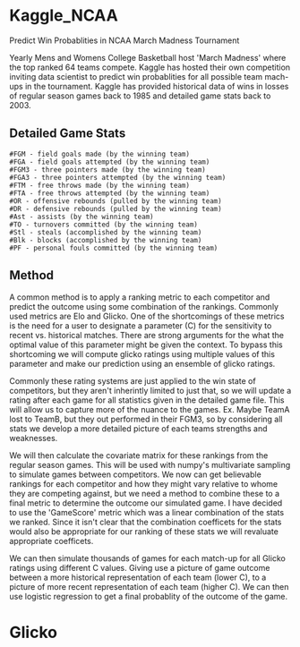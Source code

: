 # Kaggle_NCAA
Predict Win Probablities in NCAA March Madness Tournament

Yearly Mens and Womens College Basketball host 'March Madness' where the top ranked 64 teams compete. 
Kaggle has hosted their own competition inviting data scientist to predict win probablities for all possible 
team mach-ups in the tournament. Kaggle has provided historical data of wins in losses of regular season 
games back to 1985 and detailed game stats back to 2003.

## Detailed Game Stats
    #FGM - field goals made (by the winning team)
    #FGA - field goals attempted (by the winning team)
    #FGM3 - three pointers made (by the winning team)
    #FGA3 - three pointers attempted (by the winning team)
    #FTM - free throws made (by the winning team)
    #FTA - free throws attempted (by the winning team)
    #OR - offensive rebounds (pulled by the winning team)
    #DR - defensive rebounds (pulled by the winning team)
    #Ast - assists (by the winning team)
    #TO - turnovers committed (by the winning team)
    #Stl - steals (accomplished by the winning team)
    #Blk - blocks (accomplished by the winning team)
    #PF - personal fouls committed (by the winning team)
    
## Method
    
   A common method is to apply a ranking metric to each competitor and predict the outcome using some combination 
   of the rankings. Commonly used metrics are Elo and Glicko. One of the shortcomings of these metrics is the need
   for a user to designate a parameter (C) for the sensitivity to recent vs. historical matches. There are strong 
   arguments for the what the optimal value of this parameter might be given the context. To bypass this shortcoming
   we will compute glicko ratings using multiple values of this parameter and make our prediction using an ensemble 
   of glicko ratings. 
   
   Commonly these rating systems are just applied to the win state of competitors, but they aren't
   inherintly limited to just that, so we will update a rating after each game for all statistics given in the detailed 
   game file. This will allow us to capture more of the nuance to the games. Ex. Maybe TeamA lost to TeamB, but they out
   performed in their FGM3, so by considering all stats we develop a more detailed picture of each teams strengths and 
   weaknesses. 
   
   We will then calculate the covariate matrix for these rankings from the regular season games. This will be used with numpy's
   multivariate sampling to simulate games between competitors. We now can get believable rankings for each competitor and how 
   they might vary relative to whome they are competing against, but we need a method to combine these to a final metric to 
   determine the outcome our simulated game. I have decided to use the 'GameScore' metric which was a linear combination of the
   stats we ranked. Since it isn't clear that the combination coefficets for the stats would also be appropriate for our ranking
   of these stats we will revaluate appropriate coefficets.
   
   We can then simulate thousands of games for each match-up for all Glicko ratings using different C values. Giving use a picture 
   of game outcome between a more historical representation of each team (lower C), to a picture of more recent representation
   of each team (higher C). We can then use logistic regression to get a final probablity of the outcome of the game.
   
   # Glicko
